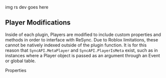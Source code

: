 img rs dev goes here

Player Modifications
-
Inside of each plugin, Players are modified to include custom properties and methods in order to interface with ReSync. Due to Roblox limitations, these cannot be natively indexed outside of the plugin function. It is for this reason that ``SyncAPI.MetaPlayer`` and ``SyncAPI.PlayerIsMeta`` exist, such as in instances where a Player object is passed as an argument through an Event or global table.

Properties